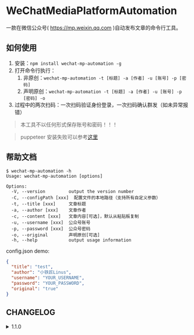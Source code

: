 # WeChatMediaPlatformAutomation

一款在微信公众号( https://mp.weixin.qq.com )自动发布文章的命令行工具。

## 如何使用

1. 安装：`npm install wechat-mp-automation -g `
2. 打开命令行执行：
   1. 非原创：`wechat-mp-automation -t [标题] -a [作者] -u [账号] -p [密码]`
   2. 声明原创：`wechat-mp-automation -t [标题] -a [作者] -u [账号] -p [密码] -o`
3. 过程中的两次扫码：一次扫码验证身份登录，一次扫码确认群发（如未异常报错）

> 本工具不以任何形式保存账号和密码！！！

> puppeteer 安装失败可以参考[这里](https://github.com/cnpm/cnpmjs.org/issues/1246#issuecomment-359148058)

## 帮助文档

```git
$ wechat-mp-automation -h
Usage: wechat-mp-automation [options]

Options:
  -V, --version         output the version number
  -C, --configPath [xxx]  配置文件的本地路径（支持所有自定义参数）
  -t, --title [xxx]     文章标题
  -a, --author [xxx]    文章作者
  -c, --content [xxx]   文章内容[可选]，默认从粘贴板复制
  -u, --username [xxx]  公众号账号
  -p, --password [xxx]  公众号密码
  -o, --original        声明原创[可选]
  -h, --help            output usage information
```

config.json demo:
```json
{
  "title": "test",
  "author": "小铁匠Linus",
  "username": "YOUR_USERNAME",
  "password": "YOUR_PASSWORD",
  "original": "true"
}
```

## CHANGELOG

<details>
<summary>1.1.0</summary>
</br>
<p>支持使用 JSON 格式的本地配置文件作为参数，避免命令行泄漏关键信息</p>

## Demo

1.自动发布成功的流程示例

![CorrectResult.png](https://i.loli.net/2019/07/23/5d371a7398b4141770.png)

2.发布失败流程及失败原因

![error_progress.png](https://i.loli.net/2019/07/23/5d371a73c0f5f58172.png)

![ErrorResult.png](https://i.loli.net/2019/07/23/5d37086e81ff423521.png)

## TODO

1. 通过指定特定文件来上传文章内容
2. 文章发布前的设置可进行自定义

## Issues

[意见与建议](https://github.com/LinusLing/WeChatMediaPlatformAutomation/issues/new)

## 赞赏

<div style="float:left;border:solid 1px 000;margin:2px;"><img src="https://i.loli.net/2019/07/23/5d370dca1cf1911283.jpg"  width="300" height="450" ></div>
<div style="float:left;border:solid 1px 000;margin:2px;"><img src="https://i.loli.net/2019/07/23/5d370dcd23ed242202.jpg" width="300" height="450" ></div>
